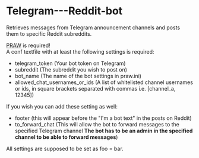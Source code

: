 # Telegram---Reddit-bot
Retrieves messages from Telegram announcement channels and posts them to specific Reddit subreddits.  

[PRAW](https://github.com/praw-dev/praw) is required!  
A conf textfile with at least the following settings is required:
- telegram_token (Your bot token on Telegram)
- subreddit (The subreddit you wish to post on)
- bot_name (The name of the bot settings in praw.ini)  
- allowed_chat_usernames_or_ids (A list of whitelisted channel usernames or ids, in square brackets separated with commas i.e. [channel_a, 12345])

If you wish you can add these setting as well:
- footer (this will appear before the "I'm a bot text" in the posts on Reddit)  
- to_forward_chat (This will allow the bot to forward messages to the specified Telegram channel **The bot has to be an admin in the specified channel to be able to forward messages**)

All settings are supposed to be set as foo = bar.
